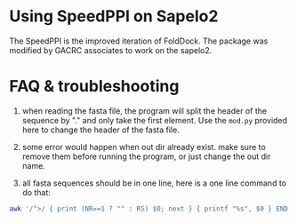 # Using SpeedPPI on Sapelo2

The SpeedPPI is the improved iteration of FoldDock. The package was modified by GACRC associates to work on the sapelo2.

# FAQ & troubleshooting

1. when reading the fasta file, the program will split the header of the sequence by "." and only take the first element. Use the `mod.py` provided here to change the header of the fasta file.

2. some error would happen when out dir already exist. make sure to remove them before running the program, or just change the out dir name.

3. all fasta sequences should be in one line, here is a one line command to do that:

```bash
awk '/^>/ { print (NR==1 ? "" : RS) $0; next } { printf "%s", $0 } END { printf RS }' file
```